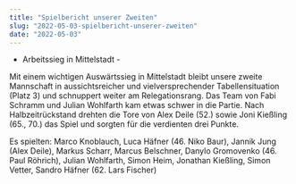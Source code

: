 ```yaml
---
title: "Spielbericht unserer Zweiten"
slug: "2022-05-03-spielbericht-unserer-zweiten"
date: "2022-05-03"
---
```

- Arbeitssieg in Mittelstadt -


Mit einem wichtigen Auswärtssieg in Mittelstadt bleibt unsere zweite Mannschaft in aussichtsreicher und vielversprechender Tabellensituation (Platz 3) und schnuppert weiter am Relegationsrang. Das Team von Fabi Schramm und Julian Wohlfarth kam etwas schwer in die Partie. Nach Halbzeitrückstand drehten die Tore von Alex Deile (52.) sowie Joni Kießling (65., 70.) das Spiel und sorgten für die verdienten drei Punkte.


Es spielten: Marco Knoblauch, Luca Häfner (46. Niko Baur), Jannik Jung (Alex Deile), Markus Scharr, Marcus Belschner, Danylo Gromovenko (46. Paul Röhrich), Julian Wohlfarth, Simon Heim, Jonathan Kießling, Simon Vetter, Sandro Häfner (62. Lars Fischer)



<p class="ox-2989754d1f-"> 

